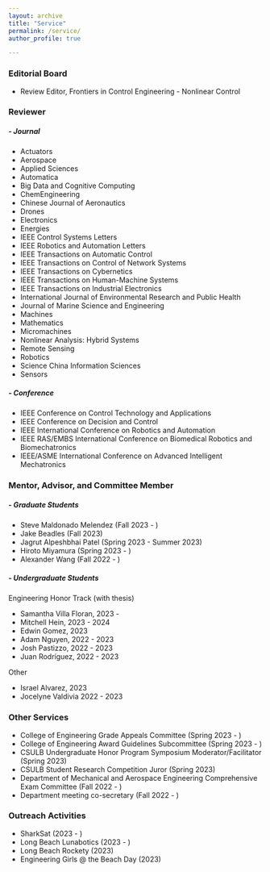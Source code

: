 ```yaml
---
layout: archive
title: "Service"
permalink: /service/
author_profile: true

---
```


### Editorial Board
* Review Editor, Frontiers in Control Engineering - Nonlinear Control

### Reviewer

##### - Journal
* Actuators
* Aerospace
* Applied Sciences
* Automatica
* Big Data and Cognitive Computing
* ChemEngineering
* Chinese Journal of Aeronautics
* Drones
* Electronics
* Energies
* IEEE Control Systems Letters
* IEEE Robotics and Automation Letters
* IEEE Transactions on Automatic Control
* IEEE Transactions on Control of Network Systems
* IEEE Transactions on Cybernetics
* IEEE Transactions on Human-Machine Systems
* IEEE Transactions on Industrial Electronics
* International Journal of Environmental Research and Public Health
* Journal of Marine Science and Engineering
* Machines
* Mathematics
* Micromachines
* Nonlinear Analysis: Hybrid Systems
* Remote Sensing
* Robotics
* Science China Information Sciences
* Sensors

##### - Conference
* IEEE Conference on Control Technology and Applications
* IEEE Conference on Decision and Control
* IEEE International Conference on Robotics and Automation
* IEEE RAS/EMBS International Conference on Biomedical Robotics and Biomechatronics
* IEEE/ASME International Conference on Advanced Intelligent Mechatronics


### Mentor, Advisor, and Committee Member

##### - Graduate Students

- Steve Maldonado Melendez (Fall 2023 - )
- Jake Beadles (Fall 2023)
- Jagrut Alpeshbhai Patel (Spring 2023 - Summer 2023)
- Hiroto Miyamura (Spring 2023 - )
- Alexander Wang (Fall 2022 - )

##### - Undergraduate Students

Engineering Honor Track (with thesis)

- Samantha Villa Floran, 2023 - 
- Mitchell Hein, 2023 - 2024
- Edwin Gomez, 2023
- Adam Nguyen, 2022 - 2023
- Josh Pastizzo, 2022 - 2023
- Juan Rodríguez, 2022 - 2023

Other

- Israel Alvarez, 2023
- Jocelyne Valdivia 2022 - 2023


### Other Services

* College of Engineering Grade Appeals Committee (Spring 2023 - )
* College of Engineering Award Guidelines Subcommittee (Spring 2023 - )
* CSULB Undergraduate Honor Program Symposium Moderator/Facilitator (Spring 2023)
* CSULB Student Research Competition Juror (Spring 2023)
* Department of Mechanical and Aerospace Engineering Comprehensive Exam Committee (Fall 2022 - )
* Department meeting co-secretary (Fall 2022 - )

### Outreach Activities

* SharkSat (2023 - )
* Long Beach Lunabotics (2023 - )
* Long Beach Rockety (2023)
* Engineering Girls @ the Beach Day (2023)
